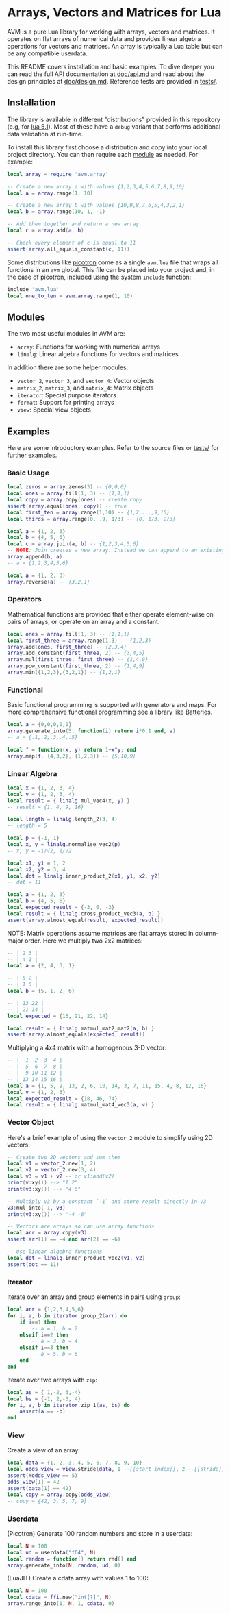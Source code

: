 # Arrays, Vectors and Matrices for Lua

AVM is a pure Lua library for working with arrays, vectors and matrices. It operates on flat arrays of numerical data and provides linear algebra operations for vectors and matrices. An array is typically a Lua table but can be any compatible userdata.

This README covers installation and basic examples. To dive deeper you can read the full API documentation at [doc/api.md](doc/api.md) and read about the design principles at [doc/design.md](doc/design.md). Reference tests are provided in [tests/](tests).

## Installation

The library is available in different "distributions" provided in this repository (e.g, for [lua 5.1](dist/lua51)). Most of these have a `debug` variant that performs additional data validation at run-time.

To install this library first choose a distribution and copy into your local project directory. You can then require each [module](#modules) as needed. For example:

```lua
local array = require 'avm.array'

-- Create a new array a with values {1,2,3,4,5,6,7,8,9,10}
local a = array.range(1, 10)

-- Create a new array b with values {10,9,8,7,6,5,4,3,2,1}
local b = array.range(10, 1, -1)

-- Add them together and return a new array
local c = array.add(a, b)

-- Check every element of c is equal to 11
assert(array.all_equals_constant(c, 11))
```

Some distributions like [picotron](dist/picotron) come as a single `avm.lua` file that wraps all functions in an `avm` global. This file can be placed into your project and, in the case of picotron, included using the system `include` function:

```lua
include 'avm.lua'
local one_to_ten = avm.array.range(1, 10)
```

## Modules

The two most useful modules in AVM are:

* `array`: Functions for working with numerical arrays
* `linalg`: Linear algebra functions for vectors and matrices

In addition there are some helper modules:

* `vector_2`, `vector_3`, and `vector_4`: Vector objects
* `matrix_2`, `matrix_3`, and `matrix_4`: Matrix objects
* `iterator`: Special purpose iterators
* `format`: Support for printing arrays
* `view`: Special view objects

## Examples

Here are some introductory examples. Refer to the source files or [tests/](tests) for further examples.

### Basic Usage

```lua
local zeros = array.zeros(3) -- {0,0,0}
local ones = array.fill(1, 3) -- {1,1,1}
local copy = array.copy(ones) -- create copy
assert(array.equal(ones, copy)) -- true
local first_ten = array.range(1,10) -- {1,2,...,9,10}
local thirds = array.range(0, .9, 1/3) -- {0, 1/3, 2/3}
```

```lua
local a = {1, 2, 3}
local b = {4, 5, 6}
local c = array.join(a, b) -- {1,2,3,4,5,6}
-- NOTE: Join creates a new array. Instead we can append to an existing array:
array.append(b, a)
-- a = {1,2,3,4,5,6}
```

```lua
local a = {1, 2, 3}
array.reverse(a) -- {3,2,1}
```

### Operators

Mathematical functions are provided that either operate element-wise on pairs of arrays, or operate on an array and a constant.

```lua
local ones = array.fill(1, 3) -- {1,1,1}
local first_three = array.range(1,3) -- {1,2,3}
array.add(ones, first_three) -- {2,3,4}
array.add_constant(first_three, 2) -- {3,4,5}
array.mul(first_three, first_three) -- {1,4,9}
array.pow_constant(first_three, 2) -- {1,4,9}
array.min({1,2,3},{3,2,1}) -- {1,2,1}
```

### Functional

Basic functional programming is supported with generators and maps. For more comprehensive functional programming see a library like [Batteries](https://github.com/1bardesign/batteries).

```lua
local a = {0,0,0,0,0}
array.generate_into(5, function(i) return i*0.1 end, a)
-- a = {.1,.2,.3,.4,.5}
```

```lua
local f = function(x, y) return 1+x^y; end
array.map(f, {4,3,2}, {1,2,3}) -- {5,10,9}
```

### Linear Algebra

```lua
local x = {1, 2, 3, 4}
local y = {1, 2, 3, 4}
local result = { linalg.mul_vec4(x, y) }
-- result = {1, 4, 9, 16}
```

```lua
local length = linalg.length_2(3, 4)
-- length = 5

local p = {-1, 1}
local x, y = linalg.normalise_vec2(p)
-- x, y = -1/√2, 1/√2
```

```lua
local x1, y1 = 1, 2
local x2, y2 = 3, 4
local dot = linalg.inner_product_2(x1, y1, x2, y2)
-- dot = 11
```

```lua
local a = {1, 2, 3}
local b = {4, 5, 6}
local expected_result = {-3, 6, -3}
local result = { linalg.cross_product_vec3(a, b) }
assert(array.almost_equal(result, expected_result))
```

NOTE: Matrix operations assume matrices are flat arrays stored in column-major order. Here we multiply two 2x2 matrices:

```lua
-- | 2 3 |
-- | 4 1 |
local a = {2, 4, 3, 1}

-- | 5 2 |
-- | 1 6 |
local b = {5, 1, 2, 6}

-- | 13 22 |
-- | 21 14 |
local expected = {13, 21, 22, 14}

local result = { linalg.matmul_mat2_mat2(a, b) }
assert(array.almost_equals(expected, result))
```

Multiplying a 4x4 matrix with a homogenous 3-D vector:

```lua
-- |  1  2  3  4 |
-- |  5  6  7  8 |
-- |  9 10 11 12 |
-- | 13 14 15 16 |
local a = {1, 5, 9, 13, 2, 6, 10, 14, 3, 7, 11, 15, 4, 8, 12, 16}
local v = {1, 2, 3}
local expected_result = {18, 46, 74}
local result = { linalg.matmul_mat4_vec3(a, v) }
```

### Vector Object

Here's a brief example of using the `vector_2` module to simplify using 2D vectors:

```lua
-- Create two 2D vectors and sum them
local v1 = vector_2.new(1, 2)
local v2 = vector_2.new(3, 4)
local v3 = v1 + v2 -- or v1:add(v2)
print(v:xy()) --> "1 2"
print(v3:xy()) --> "4 6"

-- Multiply v3 by a constant `-1` and store result directly in v3
v3:mul_into(-1, v3)
print(v3:xy()) --> "-4 -6"

-- Vectors are arrays so can use array functions
local arr = array.copy(v3)
assert(arr[1] == -4 and arr[2] == -6)

-- Use linear algebra functions
local dot = linalg.inner_product_vec2(v1, v2)
assert(dot == 11)
```

### Iterator

Iterate over an array and group elements in pairs using `group`:

```lua
local arr = {1,2,3,4,5,6}
for i, a, b in iterator.group_2(arr) do
	if i==1 then
		-- a = 1, b = 2
	elseif i==2 then
		-- a = 3, b = 4
	elseif i==3 then
		-- a = 5, b = 6
	end
end
```

Iterate over two arrays with `zip`:

```lua
local as = { 1,-2, 3,-4}
local bs = {-1, 2,-3, 4}
for i, a, b in iterator.zip_1(as, bs) do
	assert(a == -b)
end
```

### View

Create a view of an array:

```lua
local data = {1, 2, 3, 4, 5, 6, 7, 8, 9, 10}
local odds_view = view.stride(data, 1 --[[start index]], 2 --[[stride]], 5 --[[count]])
assert(#odds_view == 5)
odds_view[1] = 42
assert(data[1] == 42)
local copy = array.copy(odds_view)
-- copy = {42, 3, 5, 7, 9}
```

### Userdata

(Picotron) Generate 100 random numbers and store in a userdata:

```lua
local N = 100
local ud = userdata("f64", N)
local random = function() return rnd() end
array.generate_into(N, random, ud, 0)
```

(LuaJIT) Create a cdata array with values 1 to 100:

```lua
local N = 100
local cdata = ffi.new("int[?]", N)
array.range_into(1, N, 1, cdata, 0)
```
